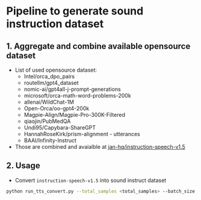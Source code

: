 # Pipeline to generate sound instruction dataset

## 1. Aggregate and combine available opensource dataset

- List of used opensource dataset:
  - Intel/orca_dpo_pairs
  - routellm/gpt4_dataset
  - nomic-ai/gpt4all-j-prompt-generations
  - microsoft/orca-math-word-problems-200k
  - allenai/WildChat-1M
  - Open-Orca/oo-gpt4-200k
  - Magpie-Align/Magpie-Pro-300K-Filtered
  - qiaojin/PubMedQA
  - Undi95/Capybara-ShareGPT
  - HannahRoseKirk/prism-alignment - utterances
  - BAAI/Infinity-Instruct
- Those are combined and avaialble at [jan-hq/instruction-speech-v1.5](https://huggingface.co/datasets/jan-hq/instruction-speech-v1.5)

## 2. Usage

- Convert `instruction-speech-v1.5` into sound instruct dataset

```bash
python run_tts_convert.py --total_samples <total_samples> --batch_size <batch_size>
```
